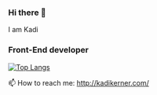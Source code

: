 ### Hi there 👋

I am Kadi
### Front-End developer

[![Top Langs](https://github-readme-stats.vercel.app/api/top-langs/?username=anuraghazra&layout=compact)](https://github.com/anuraghazra/github-readme-stats)

📫 How to reach me: http://kadikerner.com/
